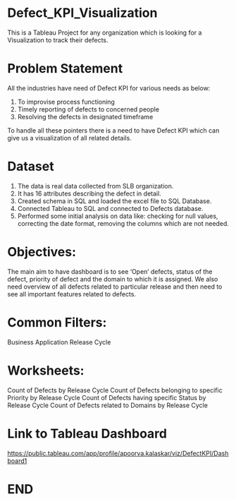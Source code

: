 # Defect_KPI_Visualization
This is a Tableau Project for any organization which is looking for a Visualization to track their defects. 

# Problem Statement
All the industries have need of Defect KPI for various needs as below:
 1. To improvise process functioning 
 2. Timely reporting of defects to concerned people
 3. Resolving the defects in designated timeframe

To handle all these pointers there is a need to have Defect KPI which can give us a visualization of all related details.

# Dataset
1. The data is real data collected from SLB organization. 
2. It has 16 attributes describing the defect in detail. 
3. Created schema in SQL and loaded the excel file to SQL Database.
4. Connected Tableau to SQL and connected to Defects database. 
5. Performed some initial analysis on data like: checking for null values, correcting the date format, removing the columns which are not needed. 

# Objectives:
The main aim to have dashboard is to see ‘Open’ defects, status of the defect, priority of defect and the domain to which it is assigned.
We also need overview of all defects related to particular release and then need to see all important features related to defects. 

# Common Filters:
Business Application
Release Cycle

# Worksheets:
Count of Defects by Release Cycle
Count of Defects belonging to specific Priority by Release Cycle
Count of Defects having specific Status by Release Cycle
Count of Defects related to Domains by Release Cycle 

# Link to Tableau Dashboard
https://public.tableau.com/app/profile/apoorva.kalaskar/viz/DefectKPI/Dashboard1

# END


